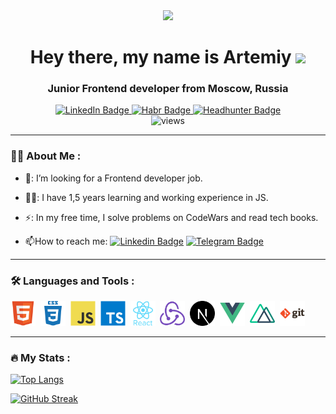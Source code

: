 <div id="header" align="center">
  <img src="https://media.giphy.com/media/M9gbBd9nbDrOTu1Mqx/giphy.gif" width="100"/>
</div>

<h1 align="center">Hey there, my name is Artemiy
<img src="https://github.com/blackcater/blackcater/raw/main/images/Hi.gif" height="32"/></h1>
<h3 align="center">Junior Frontend developer from Moscow, Russia</h3>

<div id="badges" align="center">
  <a href="https://www.linkedin.com/in/vezhl/">
    <img src="https://img.shields.io/badge/LinkedIn-blue?style=for-the-badge&logo=linkedin&logoColor=white" alt="LinkedIn Badge"/>
  </a>
  <a href="https://career.habr.com/vezhl">
    <img src="https://img.shields.io/badge/Habr-grey?style=for-the-badge&logo=habr&logoColor=white" alt="Habr Badge"/>
  </a>
  <a href="your-twitter-URL">
    <img src="https://img.shields.io/badge/Headhunter-red?style=for-the-badge&logo=hhr&logoColor=white" alt="Headhunter Badge"/>
  </a>
</div>

<div align="center">
  <img src="https://komarev.com/ghpvc/?username=artvezhl&style=flat-square&color=blue" alt="views"/>
</div>

---

### :man_technologist: About Me :
- 🔭: I’m looking for a Frontend developer job.

- 👨‍🎓: I have 1,5 years learning and working experience in JS.

- ⚡: In my free time, I solve problems on CodeWars and read tech books.

- :mailbox:How to reach me: [![Linkedin Badge](https://img.shields.io/badge/-artvezhl-blue?style=flat&logo=Linkedin&logoColor=white)](https://www.linkedin.com/in/vezhl/) [![Telegram Badge](https://img.shields.io/badge/-sintaxis86-blue?style=flat&logo=Telegram&logoColor=white)](https://t.me/sintaxis86)

---

### :hammer_and_wrench: Languages and Tools :
<div>
  <img src="https://github.com/devicons/devicon/blob/master/icons/html5/html5-original.svg" title="HTML5" alt="HTML" width="40" height="40"/>&nbsp;
  <img src="https://github.com/devicons/devicon/blob/master/icons/css3/css3-plain-wordmark.svg"  title="CSS3" alt="CSS" width="40" height="40"/>&nbsp;
  <img src="https://github.com/devicons/devicon/blob/master/icons/javascript/javascript-original.svg" title="JavaScript" alt="JavaScript" width="40" height="40"/>&nbsp;
  <img src="https://github.com/devicons/devicon/blob/master/icons/typescript/typescript-original.svg" title="TypeScript" alt="TypeScript" width="40" height="40"/>&nbsp;
  <img src="https://github.com/devicons/devicon/blob/master/icons/react/react-original-wordmark.svg" title="React" alt="React" width="40" height="40"/>&nbsp;
  <img src="https://github.com/devicons/devicon/blob/master/icons/redux/redux-original.svg" title="Redux" alt="Redux " width="40" height="40"/>&nbsp;
  <img src="https://github.com/devicons/devicon/blob/master/icons/nextjs/nextjs-original.svg" title="Next" alt="Next" width="40" height="40"/>&nbsp;
  <img src="https://github.com/devicons/devicon/blob/master/icons/vuejs/vuejs-original.svg" title="Vue" alt="Vue" width="40" height="40"/>&nbsp;
  <img src="https://github.com/devicons/devicon/blob/master/icons/nuxtjs/nuxtjs-original.svg" title="Nuxt" alt="Nuxt" width="40" height="40"/>&nbsp;
  <img src="https://github.com/devicons/devicon/blob/master/icons/git/git-original-wordmark.svg" title="Git" **alt="Git" width="40" height="40"/>
</div>

---

### :fire: My Stats :

[![Top Langs](https://github-readme-stats.vercel.app/api/top-langs/?username=artvezhl&layout=compact&theme=vision-friendly-dark)](https://github.com/anuraghazra/github-readme-stats)


[![GitHub Streak](http://github-readme-streak-stats.herokuapp.com?user=artvezhl&theme=dark&background=000000)](https://git.io/streak-stats)
